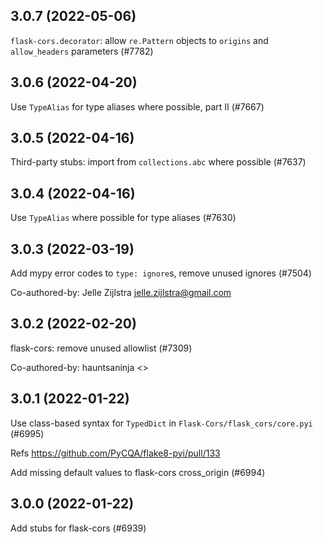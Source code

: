 ## 3.0.7 (2022-05-06)

`flask-cors.decorator`: allow `re.Pattern` objects to `origins` and `allow_headers` parameters (#7782)

## 3.0.6 (2022-04-20)

Use `TypeAlias` for type aliases where possible, part II (#7667)

## 3.0.5 (2022-04-16)

Third-party stubs: import from `collections.abc` where possible (#7637)

## 3.0.4 (2022-04-16)

Use `TypeAlias` where possible for type aliases (#7630)

## 3.0.3 (2022-03-19)

Add mypy error codes to `type: ignore`s, remove unused ignores (#7504)

Co-authored-by: Jelle Zijlstra <jelle.zijlstra@gmail.com>

## 3.0.2 (2022-02-20)

flask-cors: remove unused allowlist (#7309)

Co-authored-by: hauntsaninja <>

## 3.0.1 (2022-01-22)

Use class-based syntax for `TypedDict` in `Flask-Cors/flask_cors/core.pyi` (#6995)

Refs https://github.com/PyCQA/flake8-pyi/pull/133

Add missing default values to flask-cors cross_origin (#6994)

## 3.0.0 (2022-01-22)

Add stubs for flask-cors (#6939)

